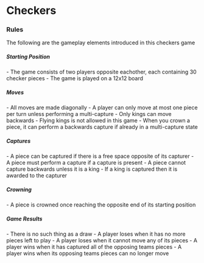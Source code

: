 # Checkers

<h3>Rules</h3>
The following are the gameplay elements introduced in this checkers game

<h5>Starting Position</h5>
- The game consists of two players opposite eachother, each containing 30 checker pieces
- The game is played on a 12x12 board

<h5>Moves</h5>
- All moves are made diagonally
- A player can only move at most one piece per turn unless performing a multi-capture
- Only kings can move backwards
- Flying kings is not allowed in this game
- When you crown a piece, it can perform a backwards capture if already in a multi-capture state

<h5>Captures</h5>
- A piece can be captured if there is a free space opposite of its capturer
- A piece must perform a capture if a capture is present
- A piece cannot capture backwards unless it is a king
- If a king is captured then it is awarded to the capturer

<h5>Crowning</h5>
- A piece is crowned once reaching the opposite end of its starting position

<h5>Game Results</h5>
- There is no such thing as a draw
- A player loses when it has no more pieces left to play
- A player loses when it cannot move any of its pieces
- A player wins when it has captured all of the opposing teams pieces
- A player wins when its opposing teams pieces can no longer move
